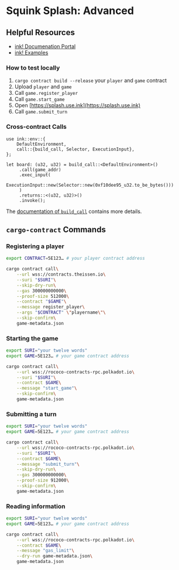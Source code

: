 # Squink Splash: Advanced

## Helpful Resources

* [ink! Documenation Portal](https://use.ink/)
* [ink! Examples](https://github.com/paritytech/ink/tree/master/examples)

### How to test locally

1. `cargo contract build --release` your `player` and `game` contract
2. Upload `player` and `game`
3. Call `game.register_player`
4. Call `game.start_game`
5. Open [https://splash.use.ink](https://splash.use.ink)
6. Call `game.submit_turn`


### Cross-contract Calls

```
use ink::env::{
    DefaultEnvironment,
    call::{build_call, Selector, ExecutionInput},
};

let board: (u32, u32) = build_call::<DefaultEnvironment>()
     .call(game_addr)
     .exec_input(
         ExecutionInput::new(Selector::new(0xf10dee95_u32.to_be_bytes()))
     )
     .returns::<(u32, u32)>()
     .invoke();
```

The [documentation of `build_call`](https://paritytech.github.io/ink/ink_env/call/fn.build_call.html)
contains more details.

## `cargo-contract` Commands

### Registering a player

```bash
export CONTRACT=5E123… # your player contract address

cargo contract call\
    --url wss://contracts.theissen.io\
    --suri "$SURI"\
    --skip-dry-run\
    --gas 300000000000\
    --proof-size 512000\
    --contract "$GAME"\
    --message register_player\
    --args "$CONTRACT" \"playername\"\
    --skip-confirm\
    game-metadata.json
```

### Starting the game

```bash
export SURI="your twelve words"
export GAME=5E123… # your game contract address

cargo contract call\
    --url wss://rococo-contracts-rpc.polkadot.io\
    --suri "$SURI"\
    --contract $GAME\
    --message "start_game"\
    --skip-confirm\
    game-metadata.json
```

### Submitting a turn

```bash
export SURI="your twelve words"
export GAME=5E123… # your game contract address

cargo contract call\
    --url wss://rococo-contracts-rpc.polkadot.io\
    --suri "$SURI"\
    --contract $GAME\
    --message "submit_turn"\
    --skip-dry-run\
    --gas 300000000000\
    --proof-size 912000\
    --skip-confirm\
    game-metadata.json
```

### Reading information 

```bash
export SURI="your twelve words"
export GAME=5E123… # your game contract address

cargo contract call\
    --url wss://rococo-contracts-rpc.polkadot.io\
    --contract $GAME\
    --message "gas_limit"\
    --dry-run game-metadata.json\
    game-metadata.json
```


